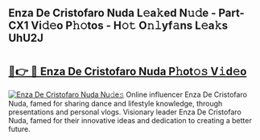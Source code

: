 ## Enza De Cristofaro Nuda L𝚎a𝚔ed N𝚞𝚍e - Part-CX1 Vi𝚍𝚎o P𝚑𝚘tos - H𝚘𝚝 O𝚗𝚕yf𝚊ns L𝚎a𝚔s UhU2J

# <h2><a href="http://kf92a5.oniu.top/?m=Enza+De+Cristofaro+Nuda">🔗👉 🔴 Enza De Cristofaro Nuda P𝚑ot𝚘𝚜 V𝚒d𝚎o</a></h2>

[![Enza De Cristofaro Nuda Nu𝚍e𝚜](https://i.imgur.com/0qMVB7G.gif)](http://kf92a5.oniu.top/?m=Enza+De+Cristofaro+Nuda)
Online influencer Enza De Cristofaro Nuda, famed for sharing dance and lifestyle knowledge, through presentations and personal vlogs. Visionary leader Enza De Cristofaro Nuda, famed for their innovative ideas and dedication to creating a better future.  
